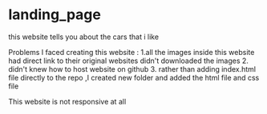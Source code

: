 # landing_page
this website tells you about the cars that i like 

Problems I faced creating this website :
1.all the images inside this website had direct link to their original websites didn't downloaded the images 
2. didn't knew how to host website on github
3. rather than adding index.html file directly to the repo ,I created new folder and added the html file and css file 


This website is not responsive at all 


